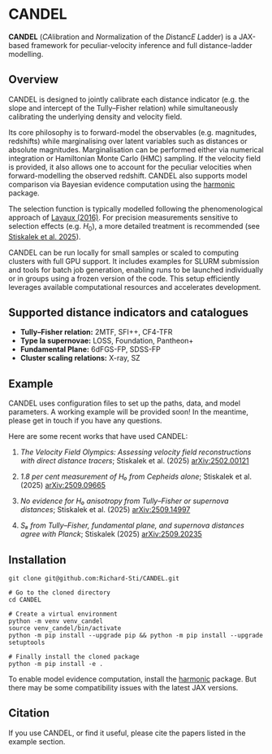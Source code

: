 # CANDEL

**CANDEL** (*CA*libration and *N*ormalization of the *D*istanc*E* *L*adder) is a JAX-based framework for peculiar-velocity inference and full distance-ladder modelling.

## Overview

CANDEL is designed to jointly calibrate each distance indicator (e.g. the slope and intercept of the Tully–Fisher relation) while simultaneously calibrating the underlying density and velocity field.

Its core philosophy is to forward-model the observables (e.g. magnitudes, redshifts) while marginalising over latent variables such as distances or absolute magnitudes. Marginalisation can be performed either via numerical integration or Hamiltonian Monte Carlo (HMC) sampling. If the velocity field is provided, it also allows one to account for the peculiar velocities when forward-modelling the observed redshift. CANDEL also supports model comparison via Bayesian evidence computation using the [harmonic](https://github.com/astro-informatics/harmonic) package.

The selection function is typically modelled following the phenomenological approach of
[Lavaux (2016)](https://arxiv.org/abs/1512.04534). For precision measurements sensitive to selection effects (e.g. $H_0$), a more detailed treatment is recommended (see [Stiskalek et al. 2025](https://arxiv.org/abs/2509.09665)).

CANDEL can be run locally for small samples or scaled to computing clusters with full GPU support. It includes examples for SLURM submission and tools for batch job generation, enabling runs to be launched individually or in groups using a frozen version of the code. This setup efficiently leverages available computational resources and accelerates development.


## Supported distance indicators and catalogues
- **Tully–Fisher relation:** 2MTF, SFI++, CF4-TFR
- **Type Ia supernovae:** LOSS, Foundation, Pantheon+
- **Fundamental Plane:** 6dFGS-FP, SDSS-FP
- **Cluster scaling relations:** X-ray, SZ

## Example

CANDEL uses configuration files to set up the paths, data, and model parameters. A working example will be provided soon! In the meantime, please get in touch if you have any questions.

Here are some recent works that have used CANDEL:
1. *The Velocity Field Olympics: Assessing velocity field reconstructions with direct distance tracers*; Stiskalek et al. (2025)
  [arXiv:2502.00121](https://arxiv.org/abs/2502.00121)

2. *1.8 per cent measurement of H₀ from Cepheids alone*; Stiskalek et al. (2025)
  [arXiv:2509.09665](https://arxiv.org/abs/2509.09665)

3. *No evidence for H₀ anisotropy from Tully–Fisher or supernova distances*; Stiskalek et al. (2025)
  [arXiv:2509.14997](https://arxiv.org/abs/2509.14997)

4. *S₈ from Tully–Fisher, fundamental plane, and supernova distances agree with Planck*; Stiskalek (2025)
  [arXiv:2509.20235](https://arxiv.org/abs/2509.20235)

## Installation
```
git clone git@github.com:Richard-Sti/CANDEL.git

# Go to the cloned directory
cd CANDEL

# Create a virtual environment
python -m venv venv_candel
source venv_candel/bin/activate
python -m pip install --upgrade pip && python -m pip install --upgrade setuptools

# Finally install the cloned package
python -m pip install -e .
```

To enable model evidence computation, install the [harmonic](https://github.com/astro-informatics/harmonic) package. But there may be some compatibility issues with the latest JAX versions.

## Citation

If you use CANDEL, or find it useful, please cite the papers listed in the example section.
